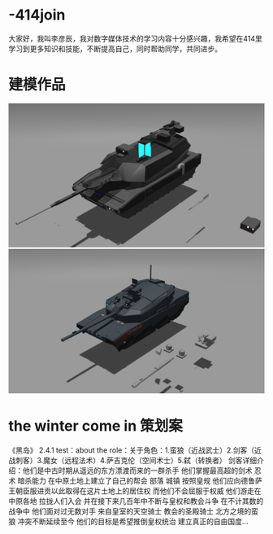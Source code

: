 # -414join
  大家好，我叫李彦辰，我对数字媒体技术的学习内容十分感兴趣，我希望在414里学习到更多知识和技能，不断提高自己，同时帮助同学，共同进步。
# 建模作品
  ![建模图片1](https://github.com/Mancherstsea/-414join/blob/448d0049f549a9ef1ab9eb24f180b04681ea25e7/FLAC.png)
  ![建模图片2](https://github.com/Mancherstsea/-414join/blob/448d0049f549a9ef1ab9eb24f180b04681ea25e7/UV90-X.png)
# the winter come in 策划案
《黑岛》
2.4.1 test：about the role：关于角色：1.蛮狼（近战武士）2.剑客（近战刺客）3.魔女（远程法术）4.萨吉克伦（空间术士）5.弑（转换者） 
剑客详细介绍：他们是中古时期从遥远的东方漂渡而来的一群杀手 他们掌握最高超的剑术 忍术 暗杀能力 在中原土地上建立了自己的帮会 部落 城镇 按照皇规 他们应向德鲁萨王朝臣服进贡以此取得在这片土地上的居住权 而他们不会屈服于权威 他们游走在中原各地 拉拢人们入会 并在接下来几百年中不断与皇权和教会斗争 在不计其数的战争中 他们面对过无数对手 来自皇室的天空骑士 教会的圣殿骑士 北方之境的蛮狼 冲突不断延续至今 他们的目标是希望推倒皇权统治 建立真正的自由国度...
